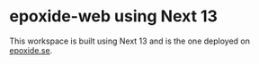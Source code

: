 # epoxide-web using Next 13

This workspace is built using Next 13 and is the one deployed on [epoxide.se](https://epoxide.se).
